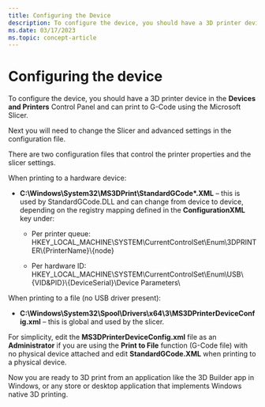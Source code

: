 ```yaml
---
title: Configuring the Device
description: To configure the device, you should have a 3D printer device in the Devices and Printers Control Panel and can print to G-Code using the Microsoft Slicer.
ms.date: 03/17/2023
ms.topic: concept-article
---
```


# Configuring the device

To configure the device, you should have a 3D printer device in the **Devices and Printers** Control Panel and can print to G-Code using the Microsoft Slicer.

Next you will need to change the Slicer and advanced settings in the configuration file.

There are two configuration files that control the printer properties and the slicer settings.

When printing to a hardware device:

- **C:\\Windows\\System32\\MS3DPrint\\StandardGCode\*.XML** – this is used by StandardGCode.DLL and can change from device to device, depending on the registry mapping defined in the **ConfigurationXML** key under:

  - Per printer queue: HKEY\_LOCAL\_MACHINE\\SYSTEM\\CurrentControlSet\\Enum\\3DPRINTER\\{PrinterName}\\{node}

  - Per hardware ID: HKEY\_LOCAL\_MACHINE\\SYSTEM\\CurrentControlSet\\Enum\\USB\\{VID&PID}\\{DeviceSerial}\\Device Parameters\\

When printing to a file (no USB driver present):

- **C:\\Windows\\System32\\Spool\\Drivers\\x64\\3\\MS3DPrinterDeviceConfig.xml** – this is global and used by the slicer.

For simplicity, edit the **MS3DPrinterDeviceConfig.xml** file as an **Administrator** if you are using the **Print to File** function (G-Code file) with no physical device attached and edit **StandardGCode.XML** when printing to a physical device.

Now you are ready to 3D print from an application like the 3D Builder app in Windows, or any store or desktop application that implements Windows native 3D printing.
